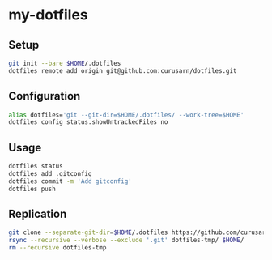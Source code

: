 # my-dotfiles

## Setup
```bash
git init --bare $HOME/.dotfiles
dotfiles remote add origin git@github.com:curusarn/dotfiles.git
```

## Configuration
```bash
alias dotfiles='git --git-dir=$HOME/.dotfiles/ --work-tree=$HOME'
dotfiles config status.showUntrackedFiles no
```

## Usage
```bash
dotfiles status
dotfiles add .gitconfig
dotfiles commit -m 'Add gitconfig'
dotfiles push
```

## Replication
```bash
git clone --separate-git-dir=$HOME/.dotfiles https://github.com/curusarn/dotfiles.git dotfiles-tmp
rsync --recursive --verbose --exclude '.git' dotfiles-tmp/ $HOME/
rm --recursive dotfiles-tmp
```
